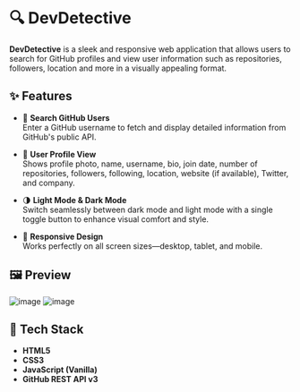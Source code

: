 # 🔍 DevDetective

**DevDetective** is a sleek and responsive web application that allows users to search for GitHub profiles and view user information such as repositories, followers, location and more in a visually appealing format.

## ✨ Features

- 🔎 **Search GitHub Users**  
  Enter a GitHub username to fetch and display detailed information from GitHub's public API.

- 👤 **User Profile View**  
  Shows profile photo, name, username, bio, join date, number of repositories, followers, following, location, website (if available), Twitter, and company.

- 🌗 **Light Mode & Dark Mode**  
  Switch seamlessly between dark mode and light mode with a single toggle button to enhance visual comfort and style.

- 📱 **Responsive Design**  
  Works perfectly on all screen sizes—desktop, tablet, and mobile.

## 🖼️ Preview
![image](https://github.com/user-attachments/assets/7b3b4d1a-422b-40bc-bbb3-75458b96700e)
![image](https://github.com/user-attachments/assets/518fa739-8899-4537-90a6-79ee3a5c126a)

## 🔧 Tech Stack

- **HTML5**
- **CSS3**
- **JavaScript (Vanilla)**
- **GitHub REST API v3**


